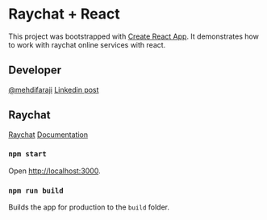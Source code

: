 # Raychat + React

This project was bootstrapped with [Create React App](https://github.com/facebook/create-react-app). It demonstrates how to work with raychat online services with react.

## Developer

[@mehdifaraji](https://www.linkedin.com/in/mehdifaraji/) [Linkedin post](https://www.linkedin.com/in/mehdifaraji/)

## Raychat

[Raychat](https://raychat.io/) [Documentation](https://raychat.io/documentation/)

### `npm start`

Open [http://localhost:3000](http://localhost:3000).

### `npm run build`

Builds the app for production to the `build` folder.
